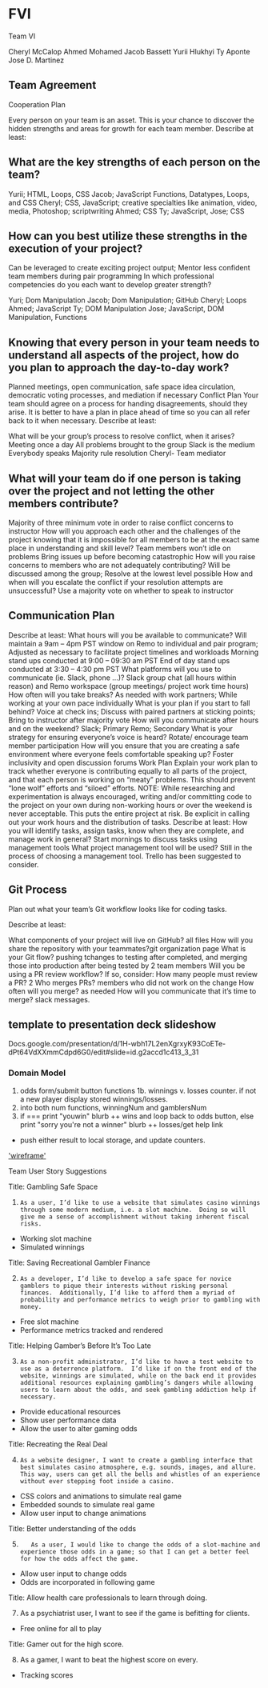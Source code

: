 # FVI

Team VI

Cheryl McCalop
Ahmed Mohamed
Jacob Bassett
Yurii Hlukhyi
Ty Aponte
Jose D. Martinez

## Team Agreement

Cooperation Plan

Every person on your team is an asset. This is your chance to discover the hidden strengths and areas for growth for each team member.
Describe at least:

## What are the key strengths of each person on the team?

Yurii; HTML, Loops, CSS
Jacob; JavaScript Functions, Datatypes, Loops, and CSS
Cheryl; CSS, JavaScript; creative specialties like animation, video, media, Photoshop; scriptwriting
Ahmed; CSS
Ty; JavaScript,
Jose; CSS

## How can you best utilize these strengths in the execution of your project?

Can be leveraged to create exciting project output; Mentor less confident team members during pair programming
In which professional competencies do you each want to develop greater strength?

Yuri; Dom Manipulation
Jacob; Dom Manipulation; GitHub
Cheryl; Loops
Ahmed; JavaScript
Ty; DOM Manipulation
Jose; JavaScript, DOM Manipulation, Functions

## Knowing that every person in your team needs to understand all aspects of the project, how do you plan to approach the day-to-day work?

Planned meetings, open communication, safe space idea circulation, democratic voting processes, and mediation if necessary
Conflict Plan
Your team should agree on a process for handing disagreements, should they arise. It is better to have a plan in place ahead of time so you can all refer back to it when necessary.
Describe at least:

What will be your group’s process to resolve conflict, when it arises?
Meeting once a day
All problems brought to the group
Slack is the medium
Everybody speaks
Majority rule resolution
Cheryl- Team mediator

## What will your team do if one person is taking over the project and not letting the other members contribute?

Majority of three minimum vote in order to raise conflict concerns to instructor
How will you approach each other and the challenges of the project knowing that it is impossible for all members to be at the exact same place in understanding and skill level?
Team members won’t idle on problems
Bring issues up before becoming catastrophic
How will you raise concerns to members who are not adequately contributing?
Will be discussed among the group; Resolve at the lowest level possible
How and when will you escalate the conflict if your resolution attempts are unsuccessful?
Use a majority vote on whether to speak to instructor

## Communication Plan

Describe at least:
What hours will you be available to communicate?
Will maintain a 9am – 4pm PST window on Remo to individual and pair program; Adjusted as necessary to facilitate project timelines and workloads
Morning stand ups conducted at 9:00 – 09:30 am PST
End of day stand ups conducted at 3:30 – 4:30 pm PST
What platforms will you use to communicate (ie. Slack, phone …)?
Slack group chat (all hours within reason) and Remo workspace (group meetings/ project work time hours)
How often will you take breaks?
As needed with work partners; While working at your own pace individually
What is your plan if you start to fall behind?
Voice at check ins; Discuss with paired partners at sticking points; Bring to instructor after majority vote
How will you communicate after hours and on the weekend?
Slack; Primary
Remo; Secondary
What is your strategy for ensuring everyone’s voice is heard?
Rotate/ encourage team member participation
How will you ensure that you are creating a safe environment where everyone feels comfortable speaking up?
Foster inclusivity and open discussion forums
Work Plan
Explain your work plan to track whether everyone is contributing equally to all parts of the project, and that each person is working on “meaty” problems. This should prevent “lone wolf” efforts and “siloed” efforts.
NOTE: While researching and experimentation is always encouraged, writing and/or committing code to the project on your own during non-working hours or over the weekend is never acceptable. This puts the entire project at risk. Be explicit in calling out your work hours and the distribution of tasks.
Describe at least:
How you will identify tasks, assign tasks, know when they are complete, and manage work in general?
Start mornings to discuss tasks using management tools
What project management tool will be used?
Still in the process of choosing a management tool. Trello has been suggested to consider. 

## Git Process

Plan out what your team’s Git workflow looks like for coding tasks.

Describe at least:

What components of your project will live on GitHub? all files
How will you share the repository with your teammates?git organization page
What is your Git flow? pushing tchanges to testing after completed, and merging those into production after being tested by 2 team members
Will you be using a PR review workflow? If so, consider:
How many people must review a PR? 2
Who merges PRs? members who did not work on the change
How often will you merge? as needed
How will you communicate that it’s time to merge? slack messages.

## template to presentation deck slideshow

Docs.google.com/presentation/d/1H-wbh17L2enXgrxyK93CoETe-dPt64VdXXmmCdpd6G0/edit#slide=id.g2accd1c413_3_31

### Domain Model

1. odds form/submit button functions 1b. winnings v. losses counter. if not a new player display stored winnings/losses.
2. into both num functions, winningNum and gamblersNum
3. if === print "youwin" blurb ++ wins and loop back to odds button, else print "sorry you're not a winner" blurb ++ losses/get help link

- push either result to local storage, and update counters.


['wireframe'](https://files.slack.com/files-pri/T039KG69K-F04FWSGE3KM/screenshot_2022-12-19_at_13.27.34.png)

Team User Story Suggestions


Title: Gambling Safe Space


1.     As a user, I’d like to use a website that simulates casino winnings through some modern medium, i.e. a slot machine.  Doing so will give me a sense of accomplishment without taking inherent fiscal risks.
* Working slot machine
* Simulated winnings


Title: Saving Recreational Gambler Finance


2.     As a developer, I’d like to develop a safe space for novice gamblers to pique their interests without risking personal finances.  Additionally, I’d like to afford them a myriad of probability and performance metrics to weigh prior to gambling with money.
* Free slot machine
* Performance metrics tracked and rendered


Title: Helping Gamber’s Before It’s Too Late


3.     As a non-profit administrator, I’d like to have a test website to use as a deterrence platform.  I’d like if on the front end of the website, winnings are simulated, while on the back end it provides additional resources explaining gambling’s dangers while allowing users to learn about the odds, and seek gambling addiction help if necessary.
* Provide educational resources
* Show user performance data
* Allow the user to alter gaming odds


Title: Recreating the Real Deal


4.     As a website designer, I want to create a gambling interface that best simulates casino atmosphere, e.g. sounds, images, and allure.  This way, users can get all the bells and whistles of an experience without ever stepping foot inside a casino.
* CSS colors and animations to simulate real game
* Embedded sounds to simulate real game
* Allow user input to change animations


Title: Better understanding of the odds


5.        As a user, I would like to change the odds of a slot-machine and experience those odds in a game; so that I can get a better feel for how the odds affect the game.
* Allow user input to change odds
* Odds are incorporated in following game




Title: Allow health care professionals to learn through doing.


7. As a psychiatrist user, I want to see if the game is befitting for clients. 
* Free online for all to play


Title: Gamer out for the high score.


8. As a gamer, I want to beat the highest score on every.
* Tracking scores